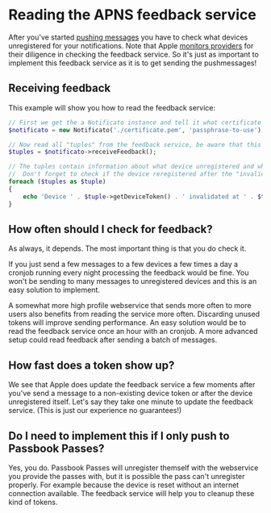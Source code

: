 # Reading the APNS feedback service
After you've started [pushing messages](push.md) you have to check what devices unregistered for your notifications. Note that Apple [monitors providers](http://developer.apple.com/library/ios/#documentation/NetworkingInternet/Conceptual/RemoteNotificationsPG/CommunicatingWIthAPS/CommunicatingWIthAPS.html%23//apple_ref/doc/uid/TP40008194-CH101-SW3) for their diligence in checking the feedback service. So it's just as important to implement this feedback service as it is to get sending the pushmessages!

## Receiving feedback
This example will show you how to read the feedback service:
```php
// First we get the a Notificato instance and tell it what certificate to use as default certificate
$notificato = new Notificato('./certificate.pem', 'passphrase-to-use');

// Now read all "tuples" from the feedback service, be aware that this method is blocking
$tuples = $notificato->receiveFeedback();

// The tuples contain information about what device unregistered and when it did unregister.
//  Don't forget to check if the device reregistered after the "invalidated at" date!
foreach ($tuples as $tuple)
{
	echo 'Device ' . $tuple->getDeviceToken() . ' invalidated at ' . $tuple->getInvalidatedAt()->format(\DateTime::ISO8601) . PHP_EOL;
}
```

## How often should I check for feedback?
As always, it depends. The most important thing is that you do check it.

If you just send a few messages to a few devices a few times a day a cronjob running every night processing the feedback would be fine. You won't be sending to many messages to unregistered devices and this is an easy solution to implement.

A somewhat more high profile webservice that sends more often to more users also benefits from reading the service more often. Discarding unused tokens will improve sending performance. An easy solution would be to read the feedback service once an hour with an cronjob. A more advanced setup could read feedback after sending a batch of messages.

## How fast does a token show up?
We see that Apple does update the feedback service a few moments after you've send a message to a non-existing device token or after the device unregistered itself. Let's say they take one minute to update the feedback service. (This is just our experience no guarantees!)

## Do I need to implement this if I only push to Passbook Passes?
Yes, you do. Passbook Passes will unregister themself with the webservice you provide the passes with, but it is possible the pass can't unregister properly. For example because the device is reset without an internet connection available. The feedback service will help you to cleanup these kind of tokens.